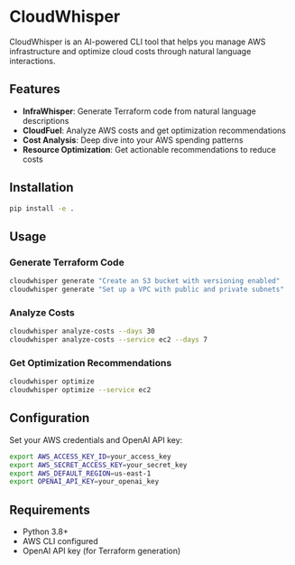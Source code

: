 # CloudWhisper

CloudWhisper is an AI-powered CLI tool that helps you manage AWS infrastructure and optimize cloud costs through natural language interactions.

## Features

- **InfraWhisper**: Generate Terraform code from natural language descriptions
- **CloudFuel**: Analyze AWS costs and get optimization recommendations
- **Cost Analysis**: Deep dive into your AWS spending patterns
- **Resource Optimization**: Get actionable recommendations to reduce costs

## Installation

```bash
pip install -e .
```

## Usage

### Generate Terraform Code
```bash
cloudwhisper generate "Create an S3 bucket with versioning enabled"
cloudwhisper generate "Set up a VPC with public and private subnets"
```

### Analyze Costs
```bash
cloudwhisper analyze-costs --days 30
cloudwhisper analyze-costs --service ec2 --days 7
```

### Get Optimization Recommendations
```bash
cloudwhisper optimize
cloudwhisper optimize --service ec2
```

## Configuration

Set your AWS credentials and OpenAI API key:
```bash
export AWS_ACCESS_KEY_ID=your_access_key
export AWS_SECRET_ACCESS_KEY=your_secret_key
export AWS_DEFAULT_REGION=us-east-1
export OPENAI_API_KEY=your_openai_key
```

## Requirements

- Python 3.8+
- AWS CLI configured
- OpenAI API key (for Terraform generation)
